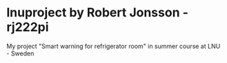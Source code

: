 # lnuproject by Robert Jonsson - rj222pi
My project "Smart warning for refrigerator room" in summer course at LNU - Sweden
